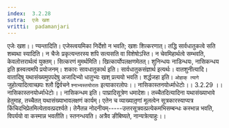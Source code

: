 ```yaml
---
index:  3.2.28
sutra:  एजेः खश
vritti:  padamanjari
---
```


एजेः खश।। ण्यन्तादिति। एजेस्त्वयमिका निर्देशो न भवति; खशः शित्करणात्। तद्धि सार्वधातुकत्वे सति शब्यथा स्यादिति। न चैजेः प्रकृत्यन्तरस्य शपि सत्यसति वा विशेषोऽस्ति। न चेवमिहार्थत्वे सम्भवति, केवलोत्तरार्थत्वं युक्तम्। सित्करणं मुमर्थमिति। खित्कार्योपलक्षणमेतत्। शुनिन्धयः नाडिन्धयः, नासिकन्धय इति ह्रस्वत्वमपि प्रयोजनम्। शकारः सावधातुकार्थ इति। सार्वधातुकसंज्ञार्थ इत्यर्थः। वातशुनीत्यादि। वातादिषु यथासंख्यमुपपदेषु अजादिभ्यो धातुभ्यः खश् प्रत्ययो भवति। शर्द्धजहा इति। `ओहाक् त्यागे` जुहोत्यादित्वाच्छपः श्लौ द्विर्वचने `श्नाभ्यस्तयोरातः` इत्याकारलोपः।।
नासिकास्तनयोर्ध्माधेटोः।। 3.2.29 ।। 
नासिकास्तनयोर्ध्माधेटोः।। नासिकन्धम इति। पाघ्रादिसूत्रेण धमादेशः। तच्चैतदित्यादिना यथासंख्याभावे हेतुमाह, तच्चैतत् यथासंख्याभावलक्षणं कार्यम्। एतेन च व्याख्यातृ़णां मूलत्वेन सूत्रकारस्याप्यत्र किंचिदभिप्रेतमित्येतावत्प्रदर्श्यते। तेनैतन्न नोदनीयम्-----उत्तरसूत्रवत्प्रत्येकमभिसम्बन्धः कस्भान्न भवति, विपर्ययो वा कस्मान्न भवतीति। स्तनन्धयति। अत्रैव ङीबिष्यते, नान्यत्रेत्याहुः।।
